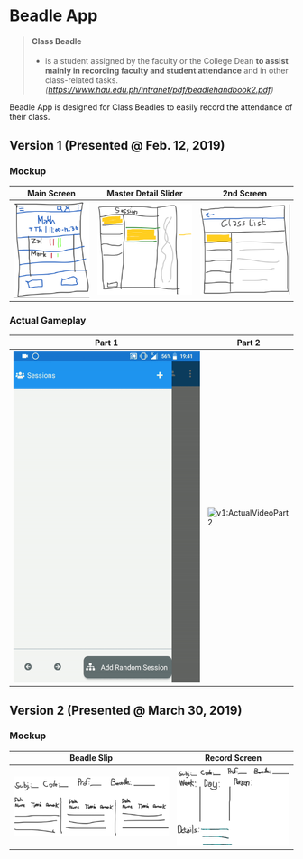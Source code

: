 # Beadle App
>#### Class Beadle 
>- is a student assigned by the faculty or the College Dean **to assist mainly in recording faculty and student attendance** and in other class-related tasks.
*(https://www.hau.edu.ph/intranet/pdf/beadlehandbook2.pdf)* 


Beadle App is designed for Class Beadles to easily record the attendance of their class.

## Version 1 (Presented @ Feb. 12, 2019)

### Mockup
| Main Screen      | Master Detail Slider     | 2nd Screen     |
| ------------ | ------------- | ------------- |
| ![v1:MainScreen](media/v1mainscreen.png) | ![v1:MasterDetailSlider](media/v1masterdetailslider.png) | ![v1:2ndScreen](media/v12ndscreen.png) |

### Actual Gameplay
| Part 1 | Part 2 |
| ------------ | ------------- |
| ![v1:ActualVideoPart1](media/v1part1.gif) | ![v1:ActualVideoPart2](media/v1part2.gif) |


## Version 2 (Presented @ March 30, 2019)

### Mockup
| Beadle Slip     | Record Screen     |
| ------------ | ------------- |
| ![v2:BeadleSlip](media/v2beadleslip.png) | ![v2:RecordPage](media/v2recordpage.png) |
